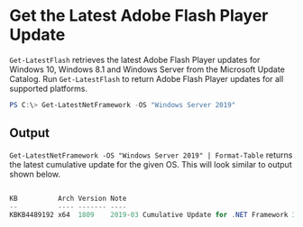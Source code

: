 # Get the Latest Adobe Flash Player Update

`Get-LatestFlash` retrieves the latest Adobe Flash Player updates for Windows 10, Windows 8.1 and Windows Server from the Microsoft Update Catalog. Run `Get-LatestFlash` to return Adobe Flash Player updates for all supported platforms.

```powershell
PS C:\> Get-LatestNetFramework -OS "Windows Server 2019"
```

## Output

`Get-LatestNetFramework -OS "Windows Server 2019" | Format-Table` returns the latest cumulative update for the given OS. This will look similar to output shown below.

```powershell

KB          Arch Version Note                                                                                                   URL
--          ---- ------- ----                                                                                                   ---
KBKB4489192 x64  1809    2019-03 Cumulative Update for .NET Framework 3.5 and 4.7.2 for Windows Server 2019 for x64 (KB4489192) http://download.windowsupdate.com/d/msdownload/update/software/updt/2019/03/windows10.0-kb4489192-x64_872afd1aabdc1ee545f0e654ac550997d9548aae.msu
```
